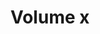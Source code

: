 ---
title: Volume x
tags: ["volume", "x"]
icon: volume-x
svg: '<svg xmlns="http://www.w3.org/2000/svg" width="24" height="24" fill="none" viewBox="0 0 24 24" stroke-width="1.5" stroke-linecap="round" stroke-linejoin="round" stroke="currentColor"><path d="M13 3v18c-3.5 0-6.1-4.58-6.1-4.58s-3.9.586-3.9-1V8.505c0-1.586 3.9-1 3.9-1S9.5 3 13 3Zm4 7 4 4m0-4-4 4"/></svg>'
---